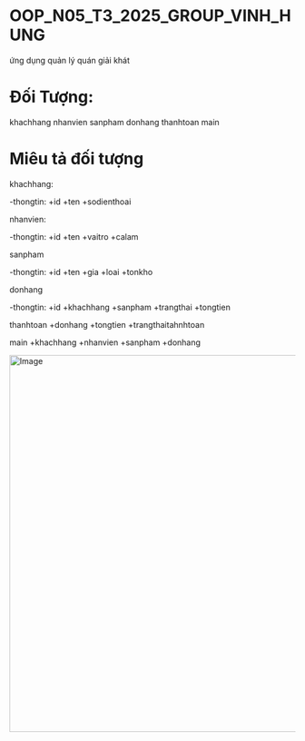 # OOP_N05_T3_2025_GROUP_VINH_HUNG

ứng dụng quản lý quán giải khát

# Đối Tượng:

khachhang
nhanvien
sanpham
donhang
thanhtoan
main

# Miêu tả đối tượng

khachhang:

-thongtin:
+id
+ten
+sodienthoai



nhanvien:

-thongtin:
+id
+ten
+vaitro
+calam

sanpham

-thongtin:
+id
+ten
+gia
+loai
+tonkho


donhang

-thongtin:
+id
+khachhang
+sanpham
+trangthai
+tongtien


thanhtoan
+donhang
+tongtien
+trangthaitahnhtoan

main
+khachhang
+nhanvien
+sanpham
+donhang

<img width="590" height="664" alt="Image" src="https://github.com/user-attachments/assets/0cf58614-c4bb-4897-ad7f-f188f61b9e28" />
